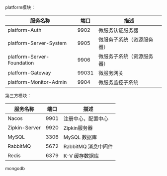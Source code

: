 platform模块：

服务名称 | 端口 | 描述
---|---|---
platform-Auth| 9902| 微服务认证服务器 
platform-Server-System| 9905 | 微服务子系统（资源服务器）
platform-Server-Foundation|9906 | 微服务子系统（资源服务器）
platform-Gateway|99031|微服务网关
platform-Monitor-Admin|9904|微服务监控子系统

第三方模块：

服务名称 | 端口 | 描述
---|---|---
Nacos| 9901 |注册中心，配置中心 
Zipkin-Server|9920|Zipkin服务器
MySQL| 3306 |MySQL 数据库 
RabbitMQ|5672|RabbitMQ 消息中间件 
Redis| 6379 | K-V 缓存数据库 
mongodb 